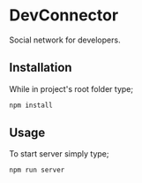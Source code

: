 # DevConnector

Social network for developers.

## Installation

While in project's root folder type;

```bash
npm install
```

## Usage

To start server simply type;

```bash
npm run server
```

